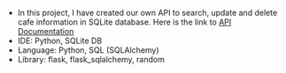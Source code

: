 <ul>
  <li>In this project, I have created our own API to search, update and delete cafe information in SQLite database. Here is the link to <a href="https://documenter.getpostman.com/view/45519829/2sB2qgeyg8">API Documentation</a></li>
  <li>IDE: Python, SQLite DB</li>
  <li>Language: Python, SQL (SQLAlchemy)</li>
  <li>Library: flask, flask_sqlalchemy, random</li>
</ul>
